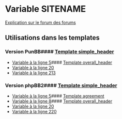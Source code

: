 # Variable SITENAME
[Explication sur le forum des forums](http://forum.forumactif.com/t294113-listing-des-variables#SITENAME)
## Utilisations dans les templates
### Version PunBB#### [Template simple_header](punbb/simple_header.md)
* [Variable à la ligne 5](../punbb/simple_header.tpl#L5)#### [Template overall_header](punbb/overall_header.md)
* [Variable à la ligne 20](../punbb/overall_header.tpl#L20)
* [Variable à la ligne 213](../punbb/overall_header.tpl#L213)
### Version phpBB2#### [Template simple_header](subsilver/simple_header.md)
* [Variable à la ligne 5](../subsilver/simple_header.tpl#L5)#### [Template agreement](subsilver/agreement.md)
* [Variable à la ligne 8](../subsilver/agreement.tpl#L8)#### [Template overall_header](subsilver/overall_header.md)
* [Variable à la ligne 20](../subsilver/overall_header.tpl#L20)
* [Variable à la ligne 220](../subsilver/overall_header.tpl#L220)